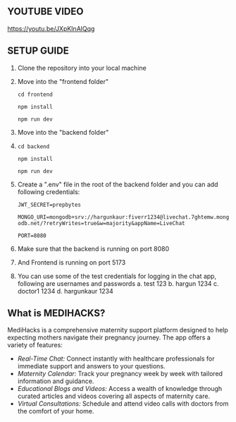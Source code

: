 ## YOUTUBE VIDEO
https://youtu.be/JXpKInAlQqg

## SETUP GUIDE

1. Clone the repository into your local machine
2. Move into the "frontend folder"
   
   ``` cd frontend ```
   
   ``` npm install ```
   
   ``` npm run dev ```
4. Move into the "backend folder"
5. 
   ``` cd backend ```
   
   ``` npm install ```
   
   ```npm run dev ```
   
7. Create a ".env" file in the root of the backend folder and you can add following credentials:
   
   ``` JWT_SECRET=prepbytes ```
   
   ``` MONGO_URI=mongodb+srv://hargunkaur:fiverr1234@livechat.7ghtemw.mongodb.net/?retryWrites=true&w=majority&appName=LiveChat ```
   
   ``` PORT=8080 ```
   
8. Make sure that the backend is running on port 8080
9. And Frontend is running on port 5173
10. You can use some of the test credentials for logging in the chat app, following are usernames and passwords
   a. test  123
   b. hargun  1234
   c. doctor1 1234
   d. hargunkaur 1234

## What is MEDIHACKS?

MediHacks is a comprehensive maternity support platform designed to help expecting mothers navigate their pregnancy journey. The app offers a variety of features:

- *Real-Time Chat:* Connect instantly with healthcare professionals for immediate support and answers to your questions.
- *Maternity Calendar:* Track your pregnancy week by week with tailored information and guidance.
- *Educational Blogs and Videos:* Access a wealth of knowledge through curated articles and videos covering all aspects of maternity care.
- *Virtual Consultations:* Schedule and attend video calls with doctors from the comfort of your home.
